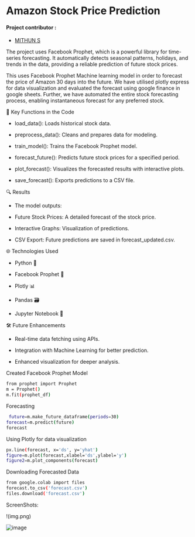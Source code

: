 # Amazon Stock Price Prediction

<h4>Project contributor :</h4>

* [ MITHUN S](https://github.com/ST-MITHUN) <br/>

The project uses Facebook Prophet, which is a powerful library for time-series forecasting. It automatically detects seasonal patterns, holidays, and trends in the data, providing a reliable prediction of future stock prices.

This uses Facebook Prophet Machine learning model in order to forecast the price of Amazon 30 days into the future. We have utilised plotly express for data visualization and evaluated the forecast using google finance in google sheets. Further, we have automated the entire stock forecasting process, enabling instantaneous forecast for any preferred stock.


📌 Key Functions in the Code

* load_data(): Loads historical stock data.

* preprocess_data(): Cleans and prepares data for modeling.

* train_model(): Trains the Facebook Prophet model.

* forecast_future(): Predicts future stock prices for a specified period.

* plot_forecast(): Visualizes the forecasted results with interactive plots.

* save_forecast(): Exports predictions to a CSV file.


🔍 Results

* The model outputs:

* Future Stock Prices: A detailed forecast of the stock price.

* Interactive Graphs: Visualization of predictions.

* CSV Export: Future predictions are saved in forecast_updated.csv.

🌐 Technologies Used

*   Python 🐍

*   Facebook Prophet 🔮

*   Plotly 📊

*   Pandas 🗃️

*   Jupyter Notebook 📓

🛠️ Future Enhancements

* Real-time data fetching using APIs.

* Integration with Machine Learning for better prediction.

* Enhanced visualization for deeper analysis.


Created Facebook Prophet Model

```bash
from prophet import Prophet
m = Prophet()
m.fit(prophet_df)

```
Forecasting

```bash
 future=m.make_future_dataframe(periods=30)
forecast=m.predict(future)
forecast     
```
Using Plotly for data visualization
```bash
px.line(forecast, x='ds', y='yhat')
figure=m.plot(forecast,xlabel='ds',ylabel='y')
figure2=m.plot_components(forecast)
```
Downloading Forecasted Data
```bash
from google.colab import files
forecast.to_csv('forecast.csv')
files.download('forecast.csv')
```
ScreenShots:

!(img.png)

![image](https://github.com/user-attachments/assets/5c5abd50-d5d0-491a-b7d9-4c79035e0be4)

